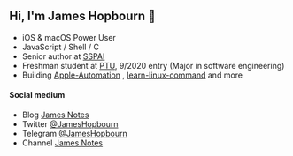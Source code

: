 ## Hi, I'm James Hopbourn 👋
- iOS & macOS Power User
- JavaScript / Shell / C
- Senior author at [SSPAI](https://sspai.com/u/JamesHopbourn/posts)
- Freshman student at [PTU](https://www.ptu.edu.cn), 9/2020 entry (Major in software engineering)
- Building [Apple-Automation](https://github.com/JamesHopbourn/Apple-Automation) , [learn-linux-command](https://github.com/JamesHopbourn/learn-linux-command) and more

#### Social medium
- Blog [James Notes](https://jameshopbourn.github.io)
- Twitter [@JamesHopbourn](https://twitter.com/JamesHopbourn)
- Telegram [@JamesHopbourn](https://t.me/JamesHopbourn)
- Channel [James Notes](https://t.me/s/JamesNotes)
